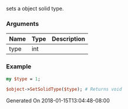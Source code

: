sets a object solid type.
### Arguments
**Name**|**Type**|**Description**
:---|:---|:---
type|int|

### Example

```perl
my $type = 1;

$object->SetSolidType($type); # Returns void
```


Generated On 2018-01-15T13:04:48-08:00